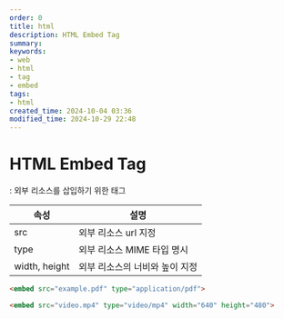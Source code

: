 ```yaml
---
order: 0
title: html
description: HTML Embed Tag
summary:
keywords:
- web
- html
- tag
- embed
tags:
- html
created_time: 2024-10-04 03:36
modified_time: 2024-10-29 22:48
---
```


# HTML Embed Tag
: 외부 리소스를 삽입하기 위한 태그  


속성 | 설명
---|---
src  | 외부 리소스 url 지정
type | 외부 리소스 MIME 타입 명시  
width, height | 외부 리소스의 너비와 높이 지정


```html
<embed src="example.pdf" type="application/pdf">

<embed src="video.mp4" type="video/mp4" width="640" height="480">
```